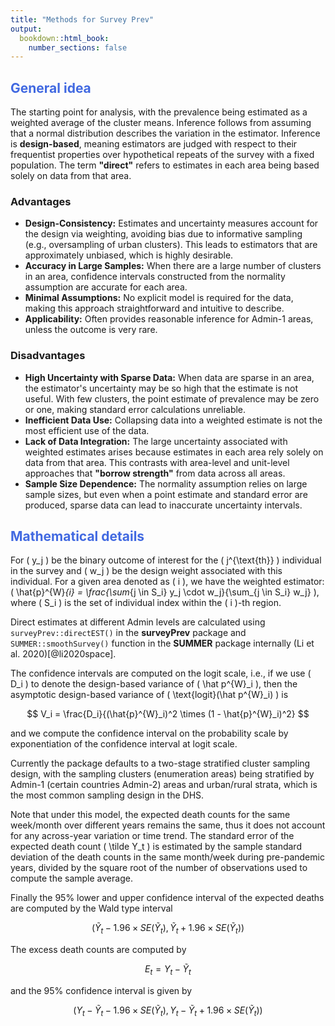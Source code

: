 ```yaml
---
title: "Methods for Survey Prev"
output:
  bookdown::html_book:
    number_sections: false
---
```


## <span style="color:royalblue">General idea</span>

The starting point for analysis, with the prevalence being estimated as a weighted average of the cluster means. Inference follows from assuming that a normal distribution describes the variation in the estimator. Inference is **design-based**, meaning estimators are judged with respect to their frequentist properties over hypothetical repeats of the survey with a fixed population. The term **"direct"** refers to estimates in each area being based solely on data from that area.

### Advantages
- **Design-Consistency:** Estimates and uncertainty measures account for the design via weighting, avoiding bias due to informative sampling (e.g., oversampling of urban clusters). This leads to estimators that are approximately unbiased, which is highly desirable.
- **Accuracy in Large Samples:** When there are a large number of clusters in an area, confidence intervals constructed from the normality assumption are accurate for each area.
- **Minimal Assumptions:** No explicit model is required for the data, making this approach straightforward and intuitive to describe.
- **Applicability:** Often provides reasonable inference for Admin-1 areas, unless the outcome is very rare.

### Disadvantages
- **High Uncertainty with Sparse Data:** When data are sparse in an area, the estimator's uncertainty may be so high that the estimate is not useful. With few clusters, the point estimate of prevalence may be zero or one, making standard error calculations unreliable.
- **Inefficient Data Use:** Collapsing data into a weighted estimate is not the most efficient use of the data.
- **Lack of Data Integration:** The large uncertainty associated with weighted estimates arises because estimates in each area rely solely on data from that area. This contrasts with area-level and unit-level approaches that **"borrow strength"** from data across all areas.
- **Sample Size Dependence:** The normality assumption relies on large sample sizes, but even when a point estimate and standard error are produced, sparse data can lead to inaccurate uncertainty intervals.

## <span style="color:royalblue">Mathematical details</span>

For \( y_j \) be the binary outcome of interest for the \( j^{\text{th}} \) individual in the survey and \( w_j \) be the design weight associated with this individual. For a given area denoted as \( i \), we have the weighted estimator: \( \hat{p}^{W}_{i} = \frac{\sum_{j \in S_i} y_j \cdot w_j}{\sum_{j \in S_i} w_j} \), where \( S_i \) is the set of individual index within the \( i \)-th region.

Direct estimates at different Admin levels are calculated using `surveyPrev::directEST()` in the **surveyPrev** package and `SUMMER::smoothSurvey()` function in the **SUMMER** package internally (Li et al. 2020)[@li2020space].

The confidence intervals are computed on the logit scale, i.e., if we use \( D_i \) to denote the design-based variance of \( \hat p^{W}_i \), then the asymptotic design-based variance of \( \text{logit}(\hat p^{W}_i) \) is

$$
V_i = \frac{D_i}{(\hat{p}^{W}_i)^2 \times (1 - \hat{p}^{W}_i)^2}
$$

and we compute the confidence interval on the probability scale by exponentiation of the confidence interval at logit scale.

Currently the package defaults to a two-stage stratified cluster sampling design, with the sampling clusters (enumeration areas) being stratified by Admin-1 (certain countries Admin-2) areas and urban/rural strata, which is the most common sampling design in the DHS.

Note that under this model, the expected death counts for the same week/month over different years remains the same, thus it does not account for any across-year variation or time trend. The standard error of the expected death count \( \tilde Y_t \) is estimated by the sample standard deviation of the death counts in the same month/week during pre-pandemic years, divided by the square root of the number of observations used to compute the sample average.

Finally the 95% lower and upper confidence interval of the expected deaths are computed by the Wald type interval

$$
(\tilde Y_t - 1.96 \times SE(\tilde Y_t),  \tilde Y_t + 1.96 \times SE(\tilde Y_t))
$$

The excess death counts are computed by

$$
E_t = Y_t - \tilde Y_t
$$

and the 95% confidence interval is given by

$$
(Y_t - \tilde Y_t - 1.96 \times SE(\tilde Y_t), Y_t - \tilde Y_t + 1.96 \times SE(\tilde Y_t))
$$
